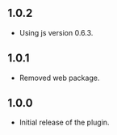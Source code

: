 ## 1.0.2

* Using js version 0.6.3.

## 1.0.1

* Removed web package.

## 1.0.0

* Initial release of the plugin.
